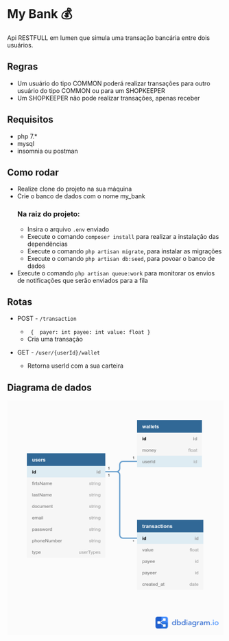 # My Bank :moneybag:

Api RESTFULL em lumen que simula uma transação bancária entre dois usuários.

## Regras
- Um usuário do tipo COMMON poderá realizar transações para outro usuário do tipo COMMON ou para um SHOPKEEPER
- Um SHOPKEEPER não pode realizar transações, apenas receber

## Requisitos 
- php 7.*
- mysql 
- insomnia ou postman


## Como rodar

 - Realize clone do projeto na sua máquina
 - Crie o banco de dados com o nome my_bank 
    ### Na raiz do projeto: 
    - Insira o arquivo `.env` enviado
    - Execute o comando `composer install` para realizar a instalação das dependências
    - Execute o comando `php artisan migrate`, para instalar as migrações
    - Execute o comando `php artisan db:seed`, para povoar o banco de dados 
 - Execute o comando `php artisan queue:work` para monitorar os envios de notificações que serão enviados para a fila

## Rotas

- POST - `/transaction `
   - `  { 
            payer: int
            payee: int
            value: float
        }    
    `
    - Cria uma transação 

- GET - `/user/{userId}/wallet`
    - Retorna userId com a sua carteira

## Diagrama de dados
![Alt text](./diagramDatabase.png "Diagrama de dados")
